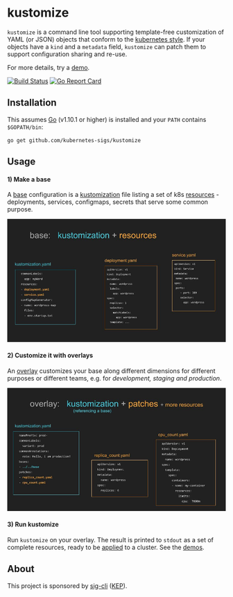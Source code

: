 # kustomize

[applied]: docs/glossary.md#apply
[base]: docs/glossary.md#base
[declarative configuration]: docs/glossary.md#declarative-application-management
[demo]: demos/README.md
[demos]: demos/README.md
[imageBase]: docs/base.jpg
[imageOverlay]: docs/overlay.jpg
[kubernetes style]: docs/glossary.md#kubernetes-style-object
[KEP]: https://github.com/kubernetes/community/blob/master/keps/sig-cli/0008-kustomize.md
[kustomization]: docs/glossary.md#kustomization
[overlay]: docs/glossary.md#overlay
[resources]: docs/glossary.md#resource
[sig-cli]: https://github.com/kubernetes/community/blob/master/sig-cli/README.md
[workflows]: docs/workflows.md


`kustomize` is a command line tool supporting
template-free customization of YAML (or JSON) objects
that conform to the [kubernetes style].  If your
objects have a `kind` and a `metadata` field,
`kustomize` can patch them to support configuration
sharing and re-use.

For more details, try a [demo].

[![Build Status](https://travis-ci.org/kubernetes-sigs/kustomize.svg?branch=master)](https://travis-ci.org/kubernetes-sigs/kustomize)
[![Go Report Card](https://goreportcard.com/badge/github.com/kubernetes-sigs/kustomize)](https://goreportcard.com/report/github.com/kubernetes-sigs/kustomize)


## Installation

This assumes [Go](https://golang.org/) (v1.10.1 or higher)
is installed and your `PATH` contains `$GOPATH/bin`:

<!-- @installkustomize @test -->
```
go get github.com/kubernetes-sigs/kustomize
```


## Usage

#### 1) Make a base

A [base] configuration is a [kustomization] file listing a set of
k8s [resources] - deployments, services, configmaps,
secrets that serve some common purpose.

![base image][imageBase]

#### 2) Customize it with overlays

An [overlay] customizes your base along different dimensions
for different purposes or different teams, e.g. for
_development, staging and production_.

![overlay image][imageOverlay]

#### 3) Run kustomize

Run `kustomize` on your overlay.  The result
is printed to `stdout` as a set of complete
resources, ready to be [applied] to a cluster.
See the [demos].


## About

This project is sponsored by [sig-cli] ([KEP]).
